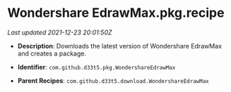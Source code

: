 # Wondershare EdrawMax.pkg.recipe

_Last updated 2021-12-23 20:01:50Z_

- **Description**: Downloads the latest version of Wondershare EdrawMax and creates a package.

- **Identifier**: `com.github.d33t5.pkg.WondershareEdrawMax`

- **Parent Recipes**: `com.github.d33t5.download.WondershareEdrawMax`
